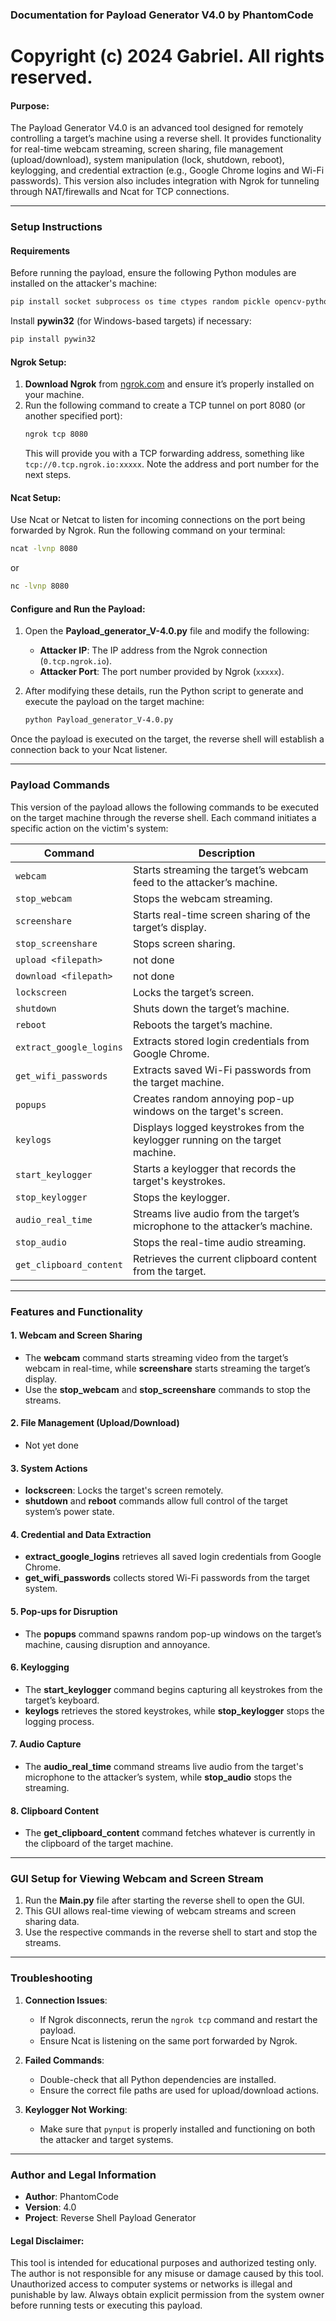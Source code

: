 ### **Documentation for Payload Generator V4.0 by PhantomCode**

# Copyright (c) 2024 Gabriel. All rights reserved.


#### **Purpose:**
The Payload Generator V4.0 is an advanced tool designed for remotely controlling a target’s machine using a reverse shell. It provides functionality for real-time webcam streaming, screen sharing, file management (upload/download), system manipulation (lock, shutdown, reboot), keylogging, and credential extraction (e.g., Google Chrome logins and Wi-Fi passwords). This version also includes integration with Ngrok for tunneling through NAT/firewalls and Ncat for TCP connections.

---

### **Setup Instructions**

#### **Requirements**

Before running the payload, ensure the following Python modules are installed on the attacker's machine:

```bash
pip install socket subprocess os time ctypes random pickle opencv-python numpy pyaudio pynput pywin32 threading struct pyautogui re json base64 pycryptodomex
```

Install **pywin32** (for Windows-based targets) if necessary:

```bash
pip install pywin32
```

#### **Ngrok Setup:**
1. **Download Ngrok** from [ngrok.com](https://ngrok.com) and ensure it’s properly installed on your machine.
2. Run the following command to create a TCP tunnel on port 8080 (or another specified port):
   ```bash
   ngrok tcp 8080
   ```
   This will provide you with a TCP forwarding address, something like `tcp://0.tcp.ngrok.io:xxxxx`. Note the address and port number for the next steps.

#### **Ncat Setup:**
Use Ncat or Netcat to listen for incoming connections on the port being forwarded by Ngrok. Run the following command on your terminal:
```bash
ncat -lvnp 8080
```
or 
```bash
nc -lvnp 8080
```

#### **Configure and Run the Payload:**

1. Open the **Payload_generator_V-4.0.py** file and modify the following:
   - **Attacker IP**: The IP address from the Ngrok connection (`0.tcp.ngrok.io`).
   - **Attacker Port**: The port number provided by Ngrok (`xxxxx`).

2. After modifying these details, run the Python script to generate and execute the payload on the target machine:
   ```bash
   python Payload_generator_V-4.0.py
   ```

Once the payload is executed on the target, the reverse shell will establish a connection back to your Ncat listener.

---

### **Payload Commands**

This version of the payload allows the following commands to be executed on the target machine through the reverse shell. Each command initiates a specific action on the victim's system:

| **Command**              | **Description**                                                                 |
|--------------------------|---------------------------------------------------------------------------------|
| `webcam`                 | Starts streaming the target’s webcam feed to the attacker’s machine.              |
| `stop_webcam`            | Stops the webcam streaming.                                                       |
| `screenshare`            | Starts real-time screen sharing of the target’s display.                          |
| `stop_screenshare`       | Stops screen sharing.                                                             |
| `upload <filepath>`      | not done                                                                          |
| `download <filepath>`    | not done                                                                          |
| `lockscreen`             | Locks the target’s screen.                                                        |
| `shutdown`               | Shuts down the target’s machine.                                                  |
| `reboot`                 | Reboots the target’s machine.                                                     |
| `extract_google_logins`  | Extracts stored login credentials from Google Chrome.                             |
| `get_wifi_passwords`     | Extracts saved Wi-Fi passwords from the target machine.                           |
| `popups`                 | Creates random annoying pop-up windows on the target's screen.                    |
| `keylogs`                | Displays logged keystrokes from the keylogger running on the target machine.      |
| `start_keylogger`        | Starts a keylogger that records the target's keystrokes.                          |
| `stop_keylogger`         | Stops the keylogger.                                                              |
| `audio_real_time`        | Streams live audio from the target’s microphone to the attacker’s machine.        |
| `stop_audio`             | Stops the real-time audio streaming.                                              |
| `get_clipboard_content`  | Retrieves the current clipboard content from the target.                          |

---

### **Features and Functionality**

#### **1. Webcam and Screen Sharing**
- The **webcam** command starts streaming video from the target’s webcam in real-time, while **screenshare** starts streaming the target’s display.
- Use the **stop_webcam** and **stop_screenshare** commands to stop the streams.

#### **2. File Management (Upload/Download)**
- Not yet done

#### **3. System Actions**
- **lockscreen**: Locks the target's screen remotely.
- **shutdown** and **reboot** commands allow full control of the target system’s power state.
  
#### **4. Credential and Data Extraction**
- **extract_google_logins** retrieves all saved login credentials from Google Chrome.
- **get_wifi_passwords** collects stored Wi-Fi passwords from the target system.

#### **5. Pop-ups for Disruption**
- The **popups** command spawns random pop-up windows on the target’s machine, causing disruption and annoyance.

#### **6. Keylogging**
- The **start_keylogger** command begins capturing all keystrokes from the target’s keyboard. 
- **keylogs** retrieves the stored keystrokes, while **stop_keylogger** stops the logging process.

#### **7. Audio Capture**
- The **audio_real_time** command streams live audio from the target's microphone to the attacker’s system, while **stop_audio** stops the streaming.

#### **8. Clipboard Content**
- The **get_clipboard_content** command fetches whatever is currently in the clipboard of the target machine.

---

### **GUI Setup for Viewing Webcam and Screen Stream**

1. Run the **Main.py** file after starting the reverse shell to open the GUI.
2. This GUI allows real-time viewing of webcam streams and screen sharing data.
3. Use the respective commands in the reverse shell to start and stop the streams.

---

### **Troubleshooting**

1. **Connection Issues**:
   - If Ngrok disconnects, rerun the `ngrok tcp` command and restart the payload.
   - Ensure Ncat is listening on the same port forwarded by Ngrok.
   
2. **Failed Commands**:
   - Double-check that all Python dependencies are installed.
   - Ensure the correct file paths are used for upload/download actions.

3. **Keylogger Not Working**:
   - Make sure that `pynput` is properly installed and functioning on both the attacker and target systems.

---

### **Author and Legal Information**

- **Author**: PhantomCode  
- **Version**: 4.0  
- **Project**: Reverse Shell Payload Generator

#### **Legal Disclaimer**:
This tool is intended for educational purposes and authorized testing only. The author is not responsible for any misuse or damage caused by this tool. Unauthorized access to computer systems or networks is illegal and punishable by law. Always obtain explicit permission from the system owner before running tests or executing this payload.

